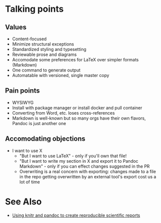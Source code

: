# Talking points

## Values

* Content-focused
* Minimize structural exceptions
* Standardized styling and typesetting
* Reviewable prose and diagrams
* Accomodate some preferences for LaTeX over simpler formats (Markdown)
* One command to generate output
* Automatable with versioned, single master copy

## Pain points

* WYSIWYG
* Install with package manager or install docker and pull container
* Converting from Word, etc. loses cross-references
* Markdown is well-known but so many orgs have their own flavors, Pandoc is just another one

## Accomodating objections

* I want to use X
   * "But I want to use LaTeX" - only if you'll own that file!
   * "But I want to write my section in X and export it to Pandoc Markdown" - only if you can effect changes suggested in the PR
   * Overwriting is a real concern with exporting: changes made to a file in the repo getting overwritten by an external tool's export cost us a lot of time
  

# See Also

* [Using knitr and pandoc to create reproducible scientific reports](http://galahad.well.ox.ac.uk/repro/)
